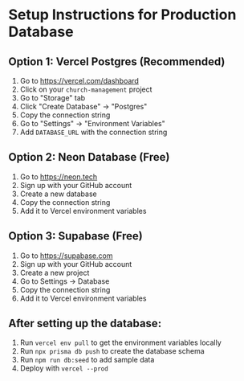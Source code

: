 # Setup Instructions for Production Database

## Option 1: Vercel Postgres (Recommended)
1. Go to https://vercel.com/dashboard
2. Click on your `church-management` project
3. Go to "Storage" tab
4. Click "Create Database" → "Postgres"
5. Copy the connection string
6. Go to "Settings" → "Environment Variables"
7. Add `DATABASE_URL` with the connection string

## Option 2: Neon Database (Free)
1. Go to https://neon.tech
2. Sign up with your GitHub account
3. Create a new database
4. Copy the connection string
5. Add it to Vercel environment variables

## Option 3: Supabase (Free)
1. Go to https://supabase.com
2. Sign up with your GitHub account
3. Create a new project
4. Go to Settings → Database
5. Copy the connection string
6. Add it to Vercel environment variables

## After setting up the database:
1. Run `vercel env pull` to get the environment variables locally
2. Run `npx prisma db push` to create the database schema
3. Run `npm run db:seed` to add sample data
4. Deploy with `vercel --prod`

